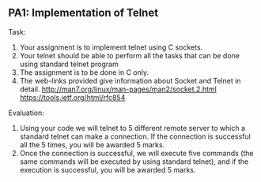 ## PA1: Implementation of Telnet
Task:
1. Your assignment is to implement telnet using C sockets. 
2. Your telnet should be able to perform all the tasks that can be done using standard telnet program
3. The assignment is to be done in C only.
4. The web-links provided give information about Socket and Telnet in detail. 
http://man7.org/linux/man-pages/man2/socket.2.html
https://tools.ietf.org/html/rfc854

Evaluation:
1. Using your code we will telnet to 5 different remote server to which a standard telnet can make a connection. If the connection is successful all the 5 times, you will be awarded 5 marks. 
2. Once the connection is successful, we will execute five commands (the same commands will be executed by using standard telnet), and if the execution is successful, you will be awarded 5 marks.
